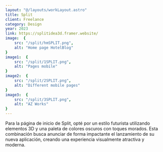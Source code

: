 ```yaml
---
layout: "@/layouts/workLayout.astro"
title: Split
client: Freelance
category: Design
year: 2023
link: https://splitidea3d.framer.website/
image:  {
    src: "/split/hmSPLIT.png",
    alt: "Home page HotelBlog"
}
image1:  {
    src: "/split/1SPLIT.png",
    alt: "Pages mobile"
}
image2:  {
    src: "/split/2SPLIT.png",
    alt: "Different mobile pages"
}
image3:  {
    src: "/split/3SPLIT.png",
    alt: "AZ Works"
}
---
```


Para la página de inicio de Split, opté por un estilo futurista utilizando elementos 3D y una paleta de colores oscuros con toques morados. Esta combinación busca anunciar de forma impactante el lanzamiento de su nueva aplicación, creando una experiencia visualmente atractiva y moderna.